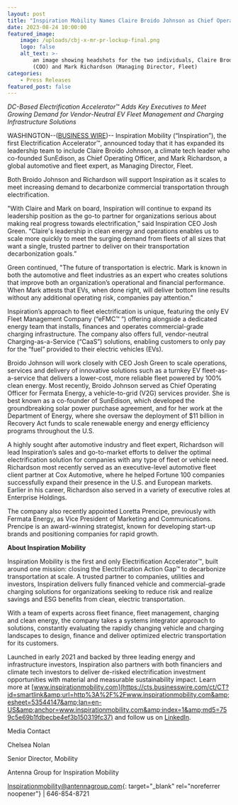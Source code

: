 ```yaml
---
layout: post
title: "Inspiration Mobility Names Claire Broido Johnson as Chief Operating Officer and Mark Richardson as Managing Director, Fleet\_"
date: 2023-08-24 10:00:00
featured_image:
    image: /uploads/cbj-x-mr-pr-lockup-final.png
    logo: false
    alt_text: >-
        an image showing headshots for the two individuals, Claire Brodo-Johnson
        (COO) and Mark Richardson (Managing Director, Fleet)
categories:
    - Press Releases
featured_post: false
---
```

*DC-Based Electrification Accelerator*™ *Adds Key Executives to Meet Growing Demand for Vendor-Neutral EV Fleet Management and Charging Infrastructure Solutions*

WASHINGTON--([BUSINESS WIRE](http://www.businesswire.com/))-- Inspiration Mobility (“Inspiration”), the first Electrification Accelerator™, announced today that it has expanded its leadership team to include Claire Broido Johnson, a climate tech leader who co-founded SunEdison, as Chief Operating Officer, and Mark Richardson, a global automotive and fleet expert, as Managing Director, Fleet.

Both Broido Johnson and Richardson will support Inspiration as it scales to meet increasing demand to decarbonize commercial transportation through electrification.

"With Claire and Mark on board, Inspiration will continue to expand its leadership position as the go-to partner for organizations serious about making real progress towards electrification,” said Inspiration CEO Josh Green. “Claire's leadership in clean energy and operations enables us to scale more quickly to meet the surging demand from fleets of all sizes that want a single, trusted partner to deliver on their transportation decarbonization goals.”

Green continued, "The future of transportation is electric. Mark is known in both the automotive and fleet industries as an expert who creates solutions that improve both an organization’s operational and financial performance. When Mark attests that EVs, when done right, will deliver bottom line results without any additional operating risk, companies pay attention."

Inspiration’s approach to fleet electrification is unique, featuring the only EV Fleet Management Company (“eFMC™ “) offering alongside a dedicated energy team that installs, finances and operates commercial-grade charging infrastructure. The company also offers full, vendor-neutral Charging-as-a-Service (“CaaS”) solutions, enabling customers to only pay for the “fuel” provided to their electric vehicles (EVs).

Broido Johnson will work closely with CEO Josh Green to scale operations, services and delivery of innovative solutions such as a turnkey EV fleet-as-a-service that delivers a lower-cost, more reliable fleet powered by 100% clean energy. Most recently, Broido Johnson served as Chief Operating Officer for Fermata Energy, a vehicle-to-grid (V2G) services provider. She is best known as a co-founder of SunEdison, which developed the groundbreaking solar power purchase agreement, and for her work at the Department of Energy, where she oversaw the deployment of $11 billion in Recovery Act funds to scale renewable energy and energy efficiency programs throughout the U.S.

A highly sought after automotive industry and fleet expert, Richardson will lead Inspiration’s sales and go-to-market efforts to deliver the optimal electrification solution for companies with any type of fleet or vehicle need. Richardson most recently served as an executive-level automotive fleet client partner at Cox Automotive, where he helped Fortune 100 companies successfully expand their presence in the U.S. and European markets. Earlier in his career, Richardson also served in a variety of executive roles at Enterprise Holdings.

The company also recently appointed Loretta Prencipe, previously with Fermata Energy, as Vice President of Marketing and Communications. Prencipe is an award-winning strategist, known for developing start-up brands and positioning companies for rapid growth.

**About Inspiration Mobility**

Inspiration Mobility is the first and only Electrification Accelerator™, built around one mission: closing the Electrification Action Gap™ to decarbonize transportation at scale. A trusted partner to companies, utilities and investors, Inspiration delivers fully financed vehicle and commercial-grade charging solutions for organizations seeking to reduce risk and realize savings and ESG benefits from clean, electric transportation.

With a team of experts across fleet finance, fleet management, charging and clean energy, the company takes a systems integrator approach to solutions, constantly evaluating the rapidly changing vehicle and charging landscapes to design, finance and deliver optimized electric transportation for its customers.

Launched in early 2021 and backed by three leading energy and infrastructure investors, Inspiration also partners with both financiers and climate tech investors to deliver de-risked electrification investment opportunities with material and measurable sustainability impact. Learn more at [www.inspirationmobility.com](https://cts.businesswire.com/ct/CT?id=smartlink&amp;url=http%3A%2F%2Fwww.inspirationmobility.com&amp;esheet=53544147&amp;lan=en-US&amp;anchor=www.inspirationmobility.com&amp;index=1&amp;md5=759c5e69b1fdbecbe4ef3b150319fc37) and follow us on [LinkedIn](https://cts.businesswire.com/ct/CT?id=smartlink&amp;url=https%3A%2F%2Fwww.linkedin.com%2Fcompany%2Finspirationmobility&amp;esheet=53544147&amp;lan=en-US&amp;anchor=LinkedIn&amp;index=2&amp;md5=6d6801175255689f3f1adb30a6e7331a).

Media Contact&nbsp;&nbsp;

Chelsea Nolan&nbsp;

Senior Director, Mobility&nbsp;

Antenna Group for Inspiration Mobility&nbsp;

[Inspirationmobility@antennagroup.com](mailto:Inspirationmobility@antennagroup.com){: target="_blank" rel="noreferrer noopener"} \| 646-854-8721&nbsp;
